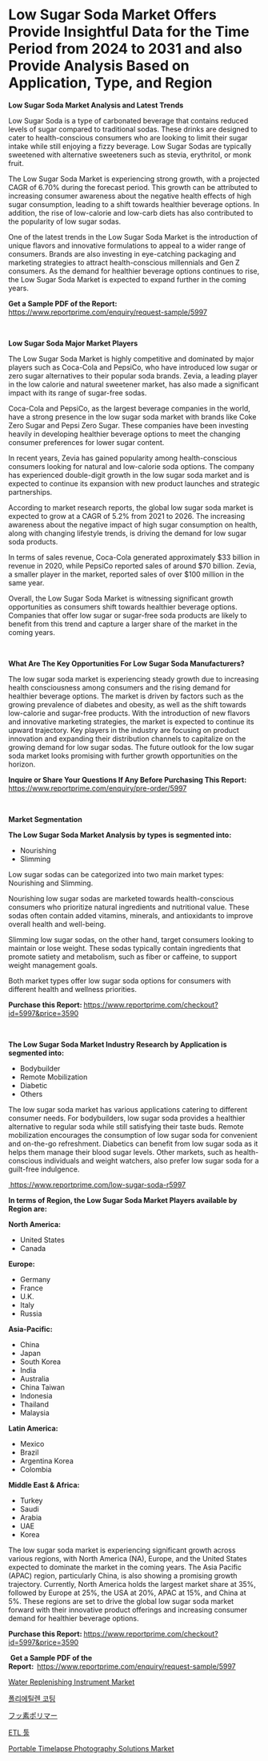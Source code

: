 <p><h1>Low Sugar Soda Market Offers Provide Insightful Data for the Time Period from 2024 to 2031 and also Provide Analysis Based on Application, Type, and Region</h1></p><p><strong>Low Sugar Soda Market Analysis and Latest Trends</strong></p>
<p><p>Low Sugar Soda is a type of carbonated beverage that contains reduced levels of sugar compared to traditional sodas. These drinks are designed to cater to health-conscious consumers who are looking to limit their sugar intake while still enjoying a fizzy beverage. Low Sugar Sodas are typically sweetened with alternative sweeteners such as stevia, erythritol, or monk fruit.</p><p>The Low Sugar Soda Market is experiencing strong growth, with a projected CAGR of 6.70% during the forecast period. This growth can be attributed to increasing consumer awareness about the negative health effects of high sugar consumption, leading to a shift towards healthier beverage options. In addition, the rise of low-calorie and low-carb diets has also contributed to the popularity of low sugar sodas.</p><p>One of the latest trends in the Low Sugar Soda Market is the introduction of unique flavors and innovative formulations to appeal to a wider range of consumers. Brands are also investing in eye-catching packaging and marketing strategies to attract health-conscious millennials and Gen Z consumers. As the demand for healthier beverage options continues to rise, the Low Sugar Soda Market is expected to expand further in the coming years.</p></p>
<p><strong>Get a Sample PDF of the Report:&nbsp;</strong> <a href="https://www.reportprime.com/enquiry/request-sample/5997">https://www.reportprime.com/enquiry/request-sample/5997</a></p>
<p>&nbsp;</p>
<p><strong>Low Sugar Soda Major Market Players</strong></p>
<p><p>The Low Sugar Soda Market is highly competitive and dominated by major players such as Coca-Cola and PepsiCo, who have introduced low sugar or zero sugar alternatives to their popular soda brands. Zevia, a leading player in the low calorie and natural sweetener market, has also made a significant impact with its range of sugar-free sodas.</p><p>Coca-Cola and PepsiCo, as the largest beverage companies in the world, have a strong presence in the low sugar soda market with brands like Coke Zero Sugar and Pepsi Zero Sugar. These companies have been investing heavily in developing healthier beverage options to meet the changing consumer preferences for lower sugar content.</p><p>In recent years, Zevia has gained popularity among health-conscious consumers looking for natural and low-calorie soda options. The company has experienced double-digit growth in the low sugar soda market and is expected to continue its expansion with new product launches and strategic partnerships.</p><p>According to market research reports, the global low sugar soda market is expected to grow at a CAGR of 5.2% from 2021 to 2026. The increasing awareness about the negative impact of high sugar consumption on health, along with changing lifestyle trends, is driving the demand for low sugar soda products.</p><p>In terms of sales revenue, Coca-Cola generated approximately $33 billion in revenue in 2020, while PepsiCo reported sales of around $70 billion. Zevia, a smaller player in the market, reported sales of over $100 million in the same year.</p><p>Overall, the Low Sugar Soda Market is witnessing significant growth opportunities as consumers shift towards healthier beverage options. Companies that offer low sugar or sugar-free soda products are likely to benefit from this trend and capture a larger share of the market in the coming years.</p></p>
<p>&nbsp;</p>
<p><strong>What Are The Key Opportunities For Low Sugar Soda Manufacturers?</strong></p>
<p><p>The low sugar soda market is experiencing steady growth due to increasing health consciousness among consumers and the rising demand for healthier beverage options. The market is driven by factors such as the growing prevalence of diabetes and obesity, as well as the shift towards low-calorie and sugar-free products. With the introduction of new flavors and innovative marketing strategies, the market is expected to continue its upward trajectory. Key players in the industry are focusing on product innovation and expanding their distribution channels to capitalize on the growing demand for low sugar sodas. The future outlook for the low sugar soda market looks promising with further growth opportunities on the horizon.</p></p>
<p><strong>Inquire or Share Your Questions If Any Before Purchasing This Report:</strong> <a href="https://www.reportprime.com/enquiry/pre-order/5997">https://www.reportprime.com/enquiry/pre-order/5997</a></p>
<p>&nbsp;</p>
<p><strong>Market Segmentation</strong></p>
<p><strong>The Low Sugar Soda Market Analysis by types is segmented into:</strong></p>
<p><ul><li>Nourishing</li><li>Slimming</li></ul></p>
<p><p>Low sugar sodas can be categorized into two main market types: Nourishing and Slimming. </p><p>Nourishing low sugar sodas are marketed towards health-conscious consumers who prioritize natural ingredients and nutritional value. These sodas often contain added vitamins, minerals, and antioxidants to improve overall health and well-being.</p><p>Slimming low sugar sodas, on the other hand, target consumers looking to maintain or lose weight. These sodas typically contain ingredients that promote satiety and metabolism, such as fiber or caffeine, to support weight management goals. </p><p>Both market types offer low sugar soda options for consumers with different health and wellness priorities.</p></p>
<p><strong>Purchase this Report:&nbsp;</strong><a href="https://www.reportprime.com/checkout?id=5997&price=3590">https://www.reportprime.com/checkout?id=5997&price=3590</a></p>
<p>&nbsp;</p>
<p><strong>The Low Sugar Soda Market Industry Research by Application is segmented into:</strong></p>
<p><ul><li>Bodybuilder</li><li>Remote Mobilization</li><li>Diabetic</li><li>Others</li></ul></p>
<p><p>The low sugar soda market has various applications catering to different consumer needs. For bodybuilders, low sugar soda provides a healthier alternative to regular soda while still satisfying their taste buds. Remote mobilization encourages the consumption of low sugar soda for convenient and on-the-go refreshment. Diabetics can benefit from low sugar soda as it helps them manage their blood sugar levels. Other markets, such as health-conscious individuals and weight watchers, also prefer low sugar soda for a guilt-free indulgence.</p></p>
<p><a href="https://www.reportprime.com/low-sugar-soda-r5997">&nbsp;https://www.reportprime.com/low-sugar-soda-r5997</a></p>
<p><strong>In terms of Region, the Low Sugar Soda Market Players available by Region are:</strong></p>
<p>
    <p> <strong> North America: </strong>
        <ul>
            <li>United States</li>
            <li>Canada</li>
        </ul>
        </p> 
    <p> <strong> Europe: </strong>
        <ul>
            <li>Germany</li>
            <li>France</li>
            <li>U.K.</li>
            <li>Italy</li>
            <li>Russia</li>
        </ul>
        </p> 
    <p> <strong> Asia-Pacific: </strong>
        <ul>
            <li>China</li>
            <li>Japan</li>
            <li>South Korea</li>
            <li>India</li>
            <li>Australia</li>
            <li>China Taiwan</li>
            <li>Indonesia</li>
            <li>Thailand</li>
            <li>Malaysia</li>
        </ul>
        </p> 
    <p> <strong> Latin America: </strong>
        <ul>
            <li>Mexico</li>
            <li>Brazil</li>
            <li>Argentina Korea</li>
            <li>Colombia</li>
        </ul>
        </p> 
    <p> <strong> Middle East & Africa: </strong>
        <ul>
            <li>Turkey</li>
            <li>Saudi</li>
            <li>Arabia</li>
            <li>UAE</li>
            <li>Korea</li>
        </ul>
    </p>
    </p>
<p><p>The low sugar soda market is experiencing significant growth across various regions, with North America (NA), Europe, and the United States expected to dominate the market in the coming years. The Asia Pacific (APAC) region, particularly China, is also showing a promising growth trajectory. Currently, North America holds the largest market share at 35%, followed by Europe at 25%, the USA at 20%, APAC at 15%, and China at 5%. These regions are set to drive the global low sugar soda market forward with their innovative product offerings and increasing consumer demand for healthier beverage options.</p></p>
<p><strong>Purchase this Report: </strong><a href="https://www.reportprime.com/checkout?id=5997&price=3590">https://www.reportprime.com/checkout?id=5997&price=3590</a></p>
<p>&nbsp;<strong>Get a Sample PDF of the Report:&nbsp;&nbsp;</strong><a href="https://www.reportprime.com/enquiry/request-sample/5997">https://www.reportprime.com/enquiry/request-sample/5997</a></p>
<p><strong></strong></p>
<p><p><a href="https://issuu.com/reportprime-2/docs/water-replenishing-instrument-market-size-2030.ppt">Water Replenishing Instrument Market</a></p><p><a href="https://github.com/vsckjg50460/Market-Research-Report-List-2/blob/main/811114371219.md">폴리에틸렌 코팅</a></p><p><a href="https://github.com/EstelWisozk1/Market-Research-Report-List-1/blob/main/180279674749.md">フッ素ポリマー</a></p><p><a href="https://medium.com/@ellenwill00/etl-%EB%8F%84%EA%B5%AC-%EC%8B%9C%EC%9E%A5%EC%9D%80-%EC%8B%9C%EC%9E%A5-%EC%A0%90%EC%9C%A0%EC%9C%A8-%ED%81%AC%EA%B8%B0-%EB%B0%8F-2031%EB%85%84%EA%B9%8C%EC%A7%80%EC%9D%98-%EC%98%88%EC%83%81-%EC%98%88%EC%B8%A1%EC%97%90-%EC%B4%88%EC%A0%90%EC%9D%84-%EB%A7%9E%EC%B6%A5%EB%8B%88%EB%8B%A4-0c00ecda189f">ETL 툴</a></p><p><a href="https://www.linkedin.com/pulse/portable-timelapse-photography-solutions-market-report-6raye">Portable Timelapse Photography Solutions Market</a></p></p>